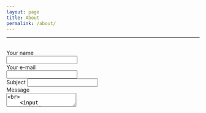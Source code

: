 ```yaml
---
layout: page
title: About
permalink: /about/
---
```

<hr><br>

<form action="contact.php" method="post">
    Your name<br>
    <input type="text" name="cf_name"><br>
    Your e-mail<br>
    <input type="text" name="cf_email"><br>
    Subject
    <input type="text" name="cf_subject"><br>
    Message<br>
    <textarea name="cf_message"><br>
    <input type="submit" value="Send">
    <input type="reset" value="Clear">
</form>
